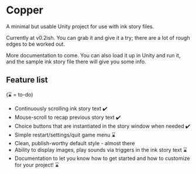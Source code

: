 # Copper
A minimal but usable Unity project for use with ink story files.

Currently at v0.2ish. You can grab it and give it a try; there are a lot of rough edges to be worked out.

More documentation to come. You can also load it up in Unity and run it, and the sample ink story file there will give you some info.

## Feature list
(:hourglass: = to-do)
* Continuously scrolling ink story text :heavy_check_mark:
* Mouse-scroll to recap previous story text :heavy_check_mark:
* Choice buttons that are instantiated in the story window when needed :heavy_check_mark:
* Simple restart/settings/quit game menu :hourglass:
* Clean, publish-worthy default style - almost there
* Ability to display images, play sounds via triggers in the ink story text :hourglass:
* Documentation to let you know how to get started and how to customize for your project! :hourglass:
